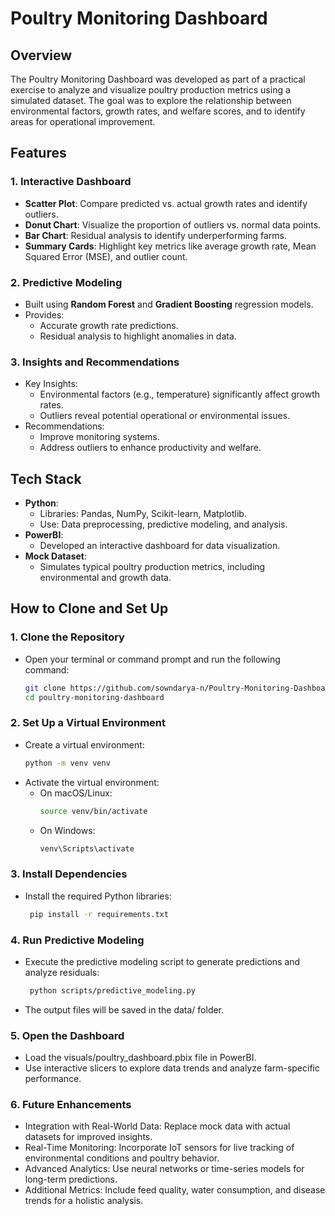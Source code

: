 # Poultry Monitoring Dashboard

## Overview
The Poultry Monitoring Dashboard was developed as part of a practical exercise to analyze and visualize poultry production metrics using a simulated dataset. The goal was to explore the relationship between environmental factors, growth rates, and welfare scores, and to identify areas for operational improvement.


## Features
### 1. Interactive Dashboard
- **Scatter Plot**: Compare predicted vs. actual growth rates and identify outliers.
- **Donut Chart**: Visualize the proportion of outliers vs. normal data points.
- **Bar Chart**: Residual analysis to identify underperforming farms.
- **Summary Cards**: Highlight key metrics like average growth rate, Mean Squared Error (MSE), and outlier count.

### 2. Predictive Modeling
- Built using **Random Forest** and **Gradient Boosting** regression models.
- Provides:
  - Accurate growth rate predictions.
  - Residual analysis to highlight anomalies in data.

### 3. Insights and Recommendations
- Key Insights:
  - Environmental factors (e.g., temperature) significantly affect growth rates.
  - Outliers reveal potential operational or environmental issues.
- Recommendations:
  - Improve monitoring systems.
  - Address outliers to enhance productivity and welfare.

## Tech Stack
- **Python**:
  - Libraries: Pandas, NumPy, Scikit-learn, Matplotlib.
  - Use: Data preprocessing, predictive modeling, and analysis.
- **PowerBI**:
  - Developed an interactive dashboard for data visualization.
- **Mock Dataset**:
  - Simulates typical poultry production metrics, including environmental and growth data.

## How to Clone and Set Up
### 1. Clone the Repository
- Open your terminal or command prompt and run the following command:
  ```bash
  git clone https://github.com/sowndarya-n/Poultry-Monitoring-Dashboard.git
  cd poultry-monitoring-dashboard

### 2. Set Up a Virtual Environment
- Create a virtual environment:
  ```bash
  python -m venv venv

- Activate the virtual environment:
    - On macOS/Linux:
      ```bash
      source venv/bin/activate
    - On Windows:
      ```bash
      venv\Scripts\activate
      
### 3. Install Dependencies
- Install the required Python libraries:
   ```bash
    pip install -r requirements.txt

### 4. Run Predictive Modeling
- Execute the predictive modeling script to generate predictions and analyze residuals:
   ```bash
    python scripts/predictive_modeling.py
- The output files will be saved in the data/ folder.

### 5. Open the Dashboard
- Load the visuals/poultry_dashboard.pbix file in PowerBI.
- Use interactive slicers to explore data trends and analyze farm-specific performance.


### 6. Future Enhancements
- Integration with Real-World Data: Replace mock data with actual datasets for improved insights.
- Real-Time Monitoring: Incorporate IoT sensors for live tracking of environmental conditions and poultry behavior.
- Advanced Analytics: Use neural networks or time-series models for long-term predictions.
- Additional Metrics: Include feed quality, water consumption, and disease trends for a holistic analysis.
